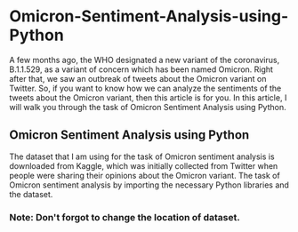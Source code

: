 # Omicron-Sentiment-Analysis-using-Python
A few months ago, the WHO designated a new variant of the coronavirus, B.1.1.529, as a variant of concern which has been named Omicron. Right after that, we saw an outbreak of tweets about the Omicron variant on Twitter. So, if you want to know how we can analyze the sentiments of the tweets about the Omicron variant, then this article is for you. In this article, I will walk you through the task of Omicron Sentiment Analysis using Python.

## Omicron Sentiment Analysis using Python
The dataset that I am using for the task of Omicron sentiment analysis is downloaded from Kaggle, which was initially collected from Twitter when people were sharing their opinions about the Omicron variant. The task of Omicron sentiment analysis by importing the necessary Python libraries and the dataset.

### Note: Don't forgot to change the location of dataset.



